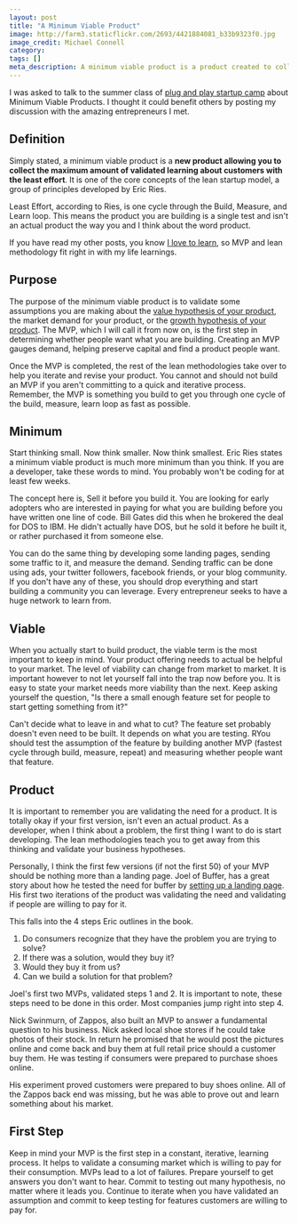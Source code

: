 ```yaml
---
layout: post
title: "A Minimum Viable Product"
image: http://farm3.staticflickr.com/2693/4421884081_b33b9323f0.jpg
image_credit: Michael Connell
category: 
tags: []
meta_description: A minimum viable product is a product created to collect the maximum amount of validated learning about customers with the least effort.
---
```


I was asked to talk to the summer class of [plug and play startup camp](http://www.plugandplaystartupcamp.com/) about Minimum Viable Products. I thought it could benefit others by posting my discussion with the amazing entrepreneurs I met.

Definition
----------
Simply stated, a minimum viable product is a __new product allowing you to collect the maximum amount of validated learning about customers with the least effort__. It is one of the core concepts of the lean startup model, a group of principles developed by Eric Ries. 

Least Effort, according to Ries, is one cycle through the Build, Measure, and Learn loop. This means the product you are building is a single test and isn't an actual product the way you and I think about the word product.

If you have read my other posts, you know [I love to learn](/2012/06/challenge-yourself-always-learn/), so MVP and lean methodology fit right in with my life learnings.

Purpose
--------
The purpose of the minimum viable product is to validate some assumptions you are making about the [value hypothesis of your product](/2012/07/value-hypothesis-and-growth-hypothesis/), the market demand for your product, or the [growth hypothesis of your product](/2012/07/value-hypothesis-and-growth-hypothesis/). The MVP, which I will call it from now on, is the first step in determining whether people want what you are building. Creating an MVP gauges demand, helping preserve capital and find a product people want.

Once the MVP is completed, the rest of the lean methodologies take over to help you iterate and revise your product. You cannot and should not build an MVP if you aren't committing to a quick and iterative process. Remember, the MVP is something you build to get you through one cycle of the build, measure, learn loop as fast as possible.

Minimum
-------
Start thinking small. Now think smaller. Now think smallest. Eric Ries states a minimum viable product is much more minimum than you think. If you are a developer, take these words to mind. You probably won't be coding for at least few weeks.

The concept here is, Sell it before you build it. You are looking for early adopters who are interested in paying for what you are building before you have written one line of code. Bill Gates did this when he brokered the deal for DOS to IBM. He didn't actually have DOS, but he sold it before he built it, or rather purchased it from someone else.

You can do the same thing by developing some landing pages, sending some traffic to it, and measure the demand. Sending traffic can be done using ads, your twitter followers, facebook friends, or your blog community. If you don't have any of these, you should drop everything and start building a community you can leverage. Every entrepreneur seeks to have a huge network to learn from.

Viable
------
When you actually start to build product, the viable term is the most important to keep in mind. Your product offering needs to actual be helpful to your market. The level of viability can change from market to market. It is important however to not let yourself fall into the trap now before you. It is easy to state your market needs more viability than the next. Keep asking yourself the question, "Is there a small enough feature set for people to start getting something from it?"

Can't decide what to leave in and what to cut? The feature set probably doesn't even need to be built. It depends on what you are testing. RYou should test the assumption of the feature by building another MVP (fastest cycle through build, measure, repeat) and measuring whether people want that feature.

Product
-------
It is important to remember you are validating the need for a product. It is totally okay if your first version, isn't even an actual product. As a developer, when I think about a problem, the first thing I want to do is start developing. The lean methodologies teach you to get away from this thinking and validate your business hypotheses.

Personally, I think the first few versions (if not the first 50) of your MVP should be nothing more than a landing page. Joel of Buffer, has a great story about how he tested the need for buffer by [setting up a landing page](http://blog.bufferapp.com/idea-to-paying-customers-in-7-weeks-how-we-did-it). His first two iterations of the product was validating the need and validating if people are willing to pay for it. 

This falls into the 4 steps Eric outlines in the book.

1. Do consumers recognize that they have the problem you are trying to solve? 
2. If there was a solution, would they buy it? 
3. Would they buy it from us? 
4. Can we build a solution for that problem?

Joel's first two MVPs, validated steps 1 and 2. It is important to note, these steps need to be done in this order. Most companies jump right into step 4.

Nick Swinmurn, of Zappos, also built an MVP to answer a fundamental question to his business. Nick asked local shoe stores if he could take photos of their stock. In return he promised that he would post the pictures online and come back and buy them at full retail price should a customer buy them. He was testing if consumers were prepared to purchase shoes online.

His experiment proved customers were prepared to buy shoes online. All of the Zappos back end was missing, but he was able to prove out and learn something about his market.

First Step
----------
Keep in mind your MVP is the first step in a constant, iterative, learning process. It helps to validate a consuming market which is willing to pay for their consumption. MVPs lead to a lot of failures. Prepare yourself to get answers you don't want to hear. Commit to testing out many hypothesis, no matter where it leads you. Continue to iterate when you have validated an assumption and commit to keep testing for features customers are willing to pay for.


